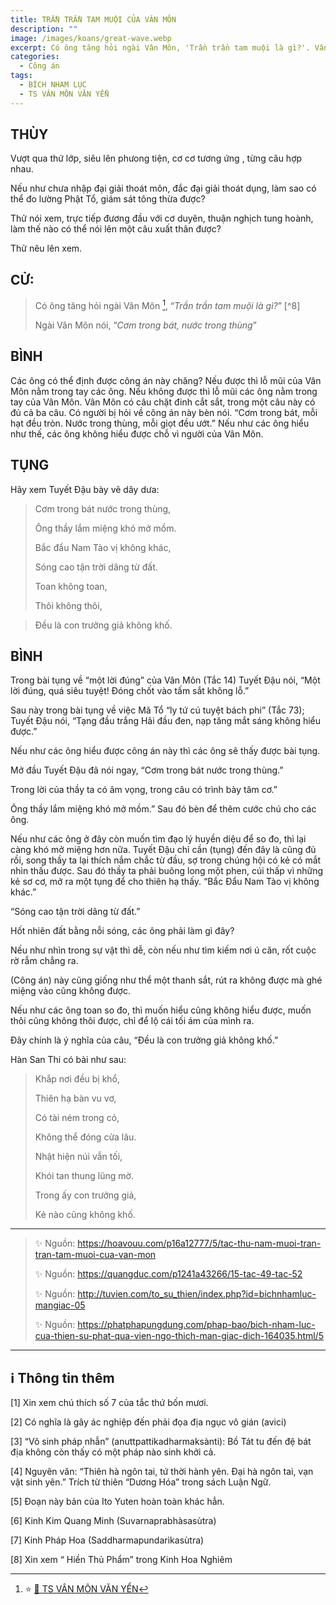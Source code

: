 ```yaml
---
title: TRẦN TRẦN TAM MUỘI CỦA VÂN MÔN
description: ""
image: /images/koans/great-wave.webp
excerpt: Có ông tăng hỏi ngài Vân Môn, 'Trần trần tam muội là gì?'. Vân Môn nói, 'Cơm trong bát, nước trong thùng'
categories:
  - Công án
tags:
  - BÍCH NHAM LỤC
  - TS VÂN MÔN VĂN YỂN
---
```


## THÙY

Vượt qua thứ lớp, siêu lên phưong tiện, cơ cơ tương ứng , từng câu hợp nhau.

Nếu như chưa nhập đại giải thoát môn, đắc đại giải thoát dụng, làm sao có thể đo lường Phật Tổ, giám sát tông thừa được?

Thử nói xem, trực tiếp đương đầu với cơ duyên, thuận nghịch tung hoành, làm thế nào có thể nói lên một câu xuất thân được?

Thử nêu lên xem.

## CỬ:

> Có ông tăng hỏi ngài Vân Môn [^1], “_Trần trần tam muội là gì?_” [^8]
>
> Ngài Vân Môn nói, “_Cơm trong bát, nước trong thùng_”

## BÌNH

Các ông có thể định được công án này chăng? Nếu được thì lỗ mũi của Vân Môn nằm trong tay các ông. Nếu không được thì lỗ mũi các ông nằm trong tay của Vân Môn. Vân Môn có câu chặt đinh cắt sắt, trong một câu này có đủ cả ba câu. Có người bị hỏi về công án này bèn nói. “Cơm trong bát, mỗi hạt đều tròn. Nước trong thùng, mỗi giọt đều ướt.” Nếu như các ông hiểu như thế, các ông không hiểu được chỗ vì người của Vân Môn.

## TỤNG

Hãy xem Tuyết Đậu bày vẽ dây dưa:

> Cơm trong bát nước trong thùng,
>
> Ông thầy lắm miệng khó mở mồm.
>
> Bắc đẩu Nam Tào vị không khác,
>
> Sóng cao tận trời dâng từ đất.
>
> Toan không toan,
>
> Thôi không thôi,

> Đều là con trưởng giả không khố.

## BÌNH

Trong bài tụng về “một lời đúng” của Vân Môn (Tắc 14) Tuyết Đậu nói, “Một lời đúng, quá siêu tuyệt! Đóng chốt vào tấm sắt không lỗ.”

Sau này trong bài tụng về việc Mã Tổ “ly tứ cú tuyệt bách phi” (Tắc 73); Tuyết Đậu nói, “Tạng đầu trắng Hãi đầu đen, nạp tăng mắt sáng không hiểu được.”

Nếu như các ông hiểu được công án này thì các ông sẽ thấy được bài tụng.

Mở đầu Tuyết Đậu đã nói ngay, “Cơm trong bát nước trong thùng.”

Trong lời của thầy ta có âm vọng, trong câu có trình bày tâm cơ.”

Ông thầy lắm miệng khó mở mồm.” Sau đó bèn để thêm cước chú cho các ông.

Nếu như các ông ở đây còn muốn tìm đạo lý huyền diệu để so đo, thì lại càng khó mở miệng hơn nữa. Tuyết Đậu chỉ cần (tụng) đến đây là cũng đủ rồi, song thầy ta lại thích nắm chắc từ đầu, sợ trong chúng hội có kẻ có mắt nhìn thấu được. Sau đó thầy ta phải buông long một phen, cúi thấp vì những kẻ sơ cơ, mở ra một tụng để cho thiên hạ thấy. “Bắc Đẩu Nam Tào vị không khác.”

“Sóng cao tận trời dâng từ đất.”

Hốt nhiên đất bằng nỗi sóng, các ông phải làm gì đây?

Nếu như nhìn trong sự vật thì dễ, còn nếu như tìm kiếm nơi ú căn, rốt cuộc rờ rẫm chẳng ra.

(Công án) này cũng giống như thể một thanh sắt, rút ra không được mà ghé miệng vào cũng không được.

Nếu như các ông toan so đo, thì muốn hiểu cũng không hiểu được, muốn thôi cũng không thôi được, chỉ để lộ cái tối ám của mình ra.

Đây chính là ý nghĩa của câu, “Đều là con trưởng giả không khố.”

Hàn San Thi có bài như sau:

> Khắp nơi đều bị khổ,
>
> Thiên hạ bàn vu vơ,
>
> Có tài ném trong cỏ,
>
> Không thể đóng cửa lâu.
>
> Nhật hiện núi vẫn tối,
>
> Khói tan thung lũng mờ.
>
> Trong ấy con trưởng giả,
>
> Kẻ nào cũng không khố.

<hr class="blog-rule" />

> ✨ Nguồn: https://hoavouu.com/p16a12777/5/tac-thu-nam-muoi-tran-tran-tam-muoi-cua-van-mon
>
> ✨ Nguồn: https://quangduc.com/p1241a43266/15-tac-49-tac-52
>
> ✨ Nguồn: http://tuvien.com/to_su_thien/index.php?id=bichnhamluc-mangiac-05
>
> ✨ Nguồn: https://phatphapungdung.com/phap-bao/bich-nham-luc-cua-thien-su-phat-qua-vien-ngo-thich-man-giac-dich-164035.html/5

<hr class="blog-rule" />

## ℹ️ Thông tin thêm

[^1]: ⭐️ <a href="/masters/Yunmen-Wenyan" target="_blank">🔗 TS VÂN MÔN VĂN YỂN</a>

[1] Xin xem chú thích số 7 của tắc thứ bốn mươi.

[2] Có nghĩa là gây ác nghiệp đến phải đọa địa ngục vô gián (avici)

[3] “Vô sinh pháp nhẫn” (anuttpattikadharmaksànti): Bồ Tát tu đến đệ bát địa không còn thấy có một pháp nào sinh khởi cả.

[4] Nguyên văn: “Thiên hà ngôn tai, tứ thời hành yên. Đại hà ngôn tai, vạn vật sinh yên.” Trích từ thiên “Dương Hóa” trong sách Luận Ngữ.

[5] Đoạn này bản của Ito Yuten hoàn toàn khác hẳn.

[6] Kinh Kim Quang Minh (Suvarnaprabhàsasùtra)

[7] Kinh Pháp Hoa (Saddharmapundarìkasùtra)

[8] Xin xem “ Hiền Thủ Phẩm” trong Kinh Hoa Nghiêm

